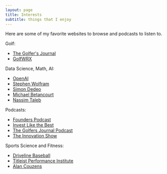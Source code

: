 ```yaml
---
layout: page
title: Interests
subtitle: things that I enjoy
---
```


Here are some of my favorite websites to browse and podcasts to listen to.

Golf:
* [The Golfer's Journal](https://www.thegolfersjournal.com)
* [GolfWRX](golfwrx.com)

Data Science, Math, AI:
* [OpenAI](https://openai.com/)
* [Stephen Wolfram](https://www.stephenwolfram.com/)
* [Simon Dedeo](https://sites.santafe.edu/~simon/)
* [Michael Betancourt](https://betanalpha.github.io/)
* [Nassim Taleb](https://www.fooledbyrandomness.com/)

Podcasts:
* [Founders Podcast](https://founders.simplecast.com/)
* [Invest Like the Best](https://podcasts.apple.com/us/podcast/invest-like-the-best-with-patrick-oshaughnessy/id1154105909)
* [The Golfers Journal Podcast](https://www.golfersjournal.com/category/podcast/)
* [The Innovation Show](https://theinnovationshow.io/)

Sports Science and Fitness:
* [Driveline Baseball](https://www.drivelinebaseball.com/)
* [Titleist Performance Institute](https://www.mytpi.com/)
* [Alan Couzens](https://www.alancouzens.com/)









